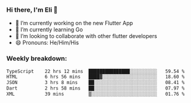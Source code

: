 ### Hi there, I'm Eli 👋
- 🔭 I’m currently working on the new Flutter App
- 🌱 I’m currently learning Go
- 🦄 I’m looking to collaborate with other flutter developers
- 😄 Pronouns: He/Him/His

### Weekly breakdown:
<!--START_SECTION:waka-->

```txt
TypeScript    22 hrs 12 mins  ███████████████░░░░░░░░░░   59.54 %
HTML          6 hrs 56 mins   ████▓░░░░░░░░░░░░░░░░░░░░   18.60 %
JSON          3 hrs 8 mins    ██░░░░░░░░░░░░░░░░░░░░░░░   08.41 %
Dart          2 hrs 58 mins   ██░░░░░░░░░░░░░░░░░░░░░░░   07.97 %
XML           39 mins         ▒░░░░░░░░░░░░░░░░░░░░░░░░   01.76 %
```

<!--END_SECTION:waka-->
